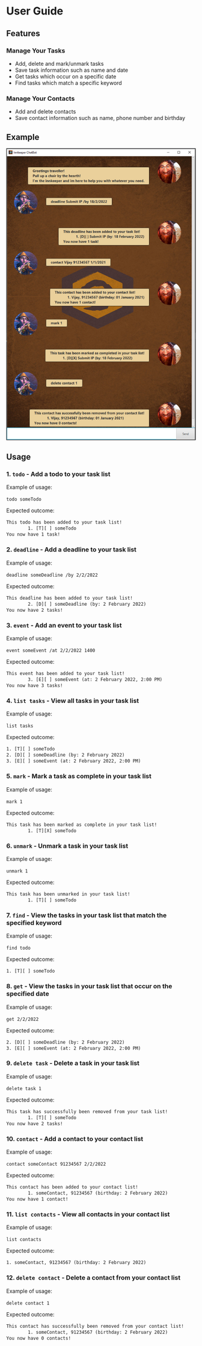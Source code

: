 # User Guide

## Features 

### Manage Your Tasks

- Add, delete and mark/unmark tasks
- Save task information such as name and date
- Get tasks which occur on a specific date
- Find tasks which match a specific keyword

### Manage Your Contacts

- Add and delete contacts
- Save contact information such as name, phone number and birthday

## Example
![Ui](Ui.png)

## Usage

### 1. `todo` - Add a todo to your task list

Example of usage: 

`todo someTodo`

Expected outcome:

```
This todo has been added to your task list!
        1. [T][ ] someTodo
You now have 1 task!
```
### 2. `deadline` - Add a deadline to your task list

Example of usage:

`deadline someDeadline /by 2/2/2022`

Expected outcome:

```
This deadline has been added to your task list!
        2. [D][ ] someDeadline (by: 2 February 2022)
You now have 2 tasks!
```
### 3. `event` - Add an event to your task list

Example of usage:

`event someEvent /at 2/2/2022 1400`

Expected outcome:

```
This event has been added to your task list!
        3. [E][ ] someEvent (at: 2 February 2022, 2:00 PM)
You now have 3 tasks!
```
### 4. `list tasks` - View all tasks in your task list

Example of usage:

`list tasks`

Expected outcome:

```
1. [T][ ] someTodo
2. [D][ ] someDeadline (by: 2 February 2022) 
3. [E][ ] someEvent (at: 2 February 2022, 2:00 PM)
```
### 5. `mark` - Mark a task as complete in your task list

Example of usage:

`mark 1`

Expected outcome:

```
This task has been marked as complete in your task list!
        1. [T][X] someTodo
```
### 6. `unmark` - Unmark a task in your task list

Example of usage:

`unmark 1`

Expected outcome:

```
This task has been unmarked in your task list!
        1. [T][ ] someTodo
```
### 7. `find` - View the tasks in your task list that match the specified keyword

Example of usage:

`find todo`

Expected outcome:

```
1. [T][ ] someTodo
```
### 8. `get` - View the tasks in your task list that occur on the specified date

Example of usage:

`get 2/2/2022`

Expected outcome:

```
2. [D][ ] someDeadline (by: 2 February 2022) 
3. [E][ ] someEvent (at: 2 February 2022, 2:00 PM)
```
### 9. `delete task` - Delete a task in your task list

Example of usage:

`delete task 1`

Expected outcome:

```
This task has successfully been removed from your task list!
        1. [T][ ] someTodo
You now have 2 tasks!
```
### 10. `contact` - Add a contact to your contact list

Example of usage:

`contact someContact 91234567 2/2/2022`

Expected outcome:

```
This contact has been added to your contact list!
        1. someContact, 91234567 (birthday: 2 February 2022)
You now have 1 contact!
```
### 11. `list contacts` - View all contacts in your contact list

Example of usage:

`list contacts`

Expected outcome:

```
1. someContact, 91234567 (birthday: 2 February 2022)
```
### 12. `delete contact` - Delete a contact from your contact list

Example of usage:

`delete contact 1`

Expected outcome:

```
This contact has successfully been removed from your contact list!
        1. someContact, 91234567 (birthday: 2 February 2022)
You now have 0 contacts!
```
